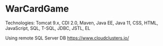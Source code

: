 # WarCardGame
Technologies: Tomcat 9.x, CDI 2.0, Maven, Java EE, Java 11, CSS, HTML, JavaScript, SQL, T-SQL, JDBC, JSTL, EL

Using remote SQL Server DB https://www.cloudclusters.io/



